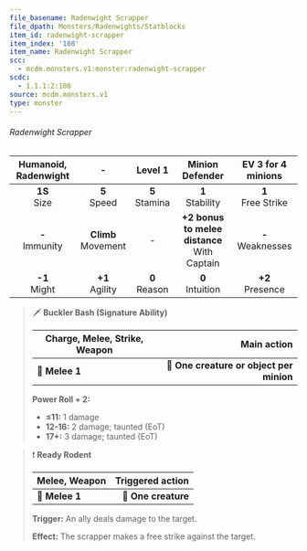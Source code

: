 ```yaml
---
file_basename: Radenwight Scrapper
file_dpath: Monsters/Radenwights/Statblocks
item_id: radenwight-scrapper
item_index: '108'
item_name: Radenwight Scrapper
scc:
  - mcdm.monsters.v1:monster:radenwight-scrapper
scdc:
  - 1.1.1:2:108
source: mcdm.monsters.v1
type: monster
---
```


###### Radenwight Scrapper

| Humanoid, Radenwight |            -            |      Level 1       |                 Minion Defender                  |   EV 3 for 4 minions   |
| :------------------: | :---------------------: | :----------------: | :----------------------------------------------: | :--------------------: |
|   **1S**<br/> Size   |    **5**<br/> Speed     | **5**<br/> Stamina |               **1**<br/> Stability               | **1**<br/> Free Strike |
| **-**<br/> Immunity  | **Climb**<br/> Movement |         -          | **+2 bonus to melee distance**<br/> With Captain | **-**<br/> Weaknesses  |
|  **-1**<br/> Might   |   **+1**<br/> Agility   | **0**<br/> Reason  |               **0**<br/> Intuition               |  **+2**<br/> Presence  |

<!-- -->
> 🗡 **Buckler Bash (Signature Ability)**
>
> | **Charge, Melee, Strike, Weapon** |                          **Main action** |
> | --------------------------------- | ---------------------------------------: |
> | **📏 Melee 1**                    | **🎯 One creature or object per minion** |
>
> **Power Roll + 2:**
>
> - **≤11:** 1 damage
> - **12-16:** 2 damage; taunted (EoT)
> - **17+:** 3 damage; taunted (EoT)

<!-- -->
> ❗️ **Ready Rodent**
>
> | **Melee, Weapon** | **Triggered action** |
> | ----------------- | -------------------: |
> | **📏 Melee 1**    |  **🎯 One creature** |
>
> **Trigger:** An ally deals damage to the target.
>
> **Effect:** The scrapper makes a free strike against the target.
